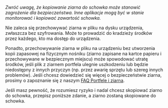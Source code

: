 
*Zwróć uwagę, że kopiowanie ziarna do schowka może stanowić zagrożenie dla bezpieczeństwa. Inne aplikacje mogą być w stanie monitorować i kopiować zawartość schowka.*

Nie zaleca się przechowywać ziarna w pliku na dysku urządzenia, zwłaszcza bez szyfrowania. Może to prowadzić do kradzieży środków przez każdego, kto ma dostęp do urządzenia.

Ponadto, przechowywanie ziarna w pliku na urządzeniu bez utworzenia kopii zapasowej na fizycznym nośniku (ziarno zapisane na kartce papieru i przechowywane w bezpiecznym miejscu) może spowodować utratę środków, jeśli plik z ziarnem portfela ulegnie uszkodzeniu lub będzie niedostępny z innych przyczyn (np. przez awarię sprzętu lub szereg innych problemów). Jeśli chcesz dowiedzieć się więcej o bezpieczeństwie ziarna,
prosimy o zapoznanie się z naszym [FAQ Portfele i ziarna](https://docs.decred.org/faq/wallets-and-seeds/).

Jeśli masz pewność, że rozumiesz ryzyko i nadal chcesz skopiować ziarno do schowka, przepisz poniższe zdanie, a ziarno zostaną skopiowane do schowka.
